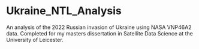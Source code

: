 # Ukraine_NTL_Analysis
An analysis of the 2022 Russian invasion of Ukraine using NASA VNP46A2 data. Completed for my masters dissertation in Satellite Data Science at the University of Leicester.
